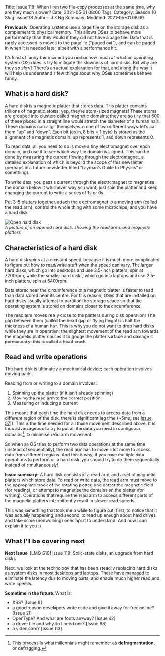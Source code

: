 Title: Issue 118: When I run two file-copy processes at the same time, why are they much slower?
Date: 2021-05-01 08:00
Tags: 
Category: Season 10
Slug: issue118
Author: J S Ng
Summary: 
Modified: 2021-05-01 08:00

[**Previously:**](https://buttondown.email/laymansguide/archive/) Operating systems use a page file on the storage disk as a complement to physical memory. This allows OSes to behave more performantly than they would if they did not have a page file. Data that is rarely accessed is moved to the pagefile (“paged out”), and can be paged in when it is needed later, albeit with a performance hit.

It’s kind of funny the moment you realise how much of what an operating system (OS) does is try to mitigate the slowness of hard disks. But why are they so *slow*? There’s an actual explanation for that, and along the way it will help us understand a few things about why OSes sometimes behave funny.

## What is a hard disk?

A hard disk is a magnetic platter that stores data. This platter contains trillions of magnetic atoms; yep, they’re atom-sized magnets! These atoms are grouped into clusters called magnetic domains; they are so tiny that 500 of these placed in a straight line would stretch the diameter of a human hair! These domains can align themselves in one of two different ways: let’s call them “up” and “down”. Each bit (as in, 8 bits = 1 byte) is stored as the alignment of a magnetic domain: up represents 1, and down represents 0.

To read data, all you need to do is move a tiny electromagnet over each domain, and use it to see which way the domain is aligned. This can be done by measuring the current flowing through the electromagnet, a detailed explanation of which is beyond the scope of this newsletter (perhaps in a future newsletter titled “Layman’s Guide to Physics” or something).

To write data, you pass a current through the electromagnet to magnetise the domain below it whichever way you want; just spin the platter and keep changing the current to write a series of 1s or 0s.

Put 3-5 platters together, attach the electromagnet to a moving arm (called the read arm), control the whole thing with some microchips, and you have a hard disk.

![Open hard disk]({attach}/season10/issue118/issue118_01.gif)  
*A picture of an opened hard disk, showing the read arms and magnetic platters*    

## Characteristics of a hard disk

A hard disk spins at a constant speed, because it is much more complicated to figure out how to read/write stuff when the speed can vary. The larger hard disks, which go into desktops and use 3.5-inch platters, spin at 7200rpm, while the smaller hard disks, which go into laptops and use 2.5-inch platters, spin at 5400rpm.

Data stored near the circumference of a magnetic platter is faster to read than data stored near its centre. For this reason, OSes that are installed on hard disks usually attempt to partition the storage space so that the operating system is stored on domains closer to the circumference.

The read arm moves really close to the platters during disk operation! The gap between them (called the head gap or flying height) is half the thickness of a human hair. This is why you do not want to drop hard disks while they are in operation; the slightest movement of the read arm towards the magnetic platter causes it to gouge the platter surface and damage it permanently: this is called a head crash.

## Read and write operations

The hard disk is ultimately a mechanical device; each operation involves moving parts.

Reading from or writing to a domain involves:

1. Spinning up the platter (if it isn’t already spinning)
2. Moving the read arm to the correct position
3. Measuring or inducing a current

This means that each time the hard disk needs to access data from a different region of the disk, there is significant lag time (~5ms; see [Issue 57]({filename}/season05/issue057/issue057.md))). This is the time needed for all those movement described above. It is thus advantageous to try to put all the data you need in contiguous domains[^1], to minimise read arm movement.

[^1]: This process is what millennials might remember as **defragmentation**, or defragging.

So when an OS tries to perform two data operations at the same time (instead of sequentially), the read arm has to move a lot more to access data from different regions. And this is why, if you have multiple data operations to perform on a hard disk, you should try to do them sequentially instead of simultaneously!

**Issue summary:** A hard disk consists of a read arm, and a set of magnetic platters which store data. To read or write data, the read arm must move to the appropriate track of the rotating platter, and detect the magnetic field (for reading), or attempt to magnetise the domains on the platter (for writing). Operations that require the read arm to access different parts of the magnetic platters intermittently result in slower read speeds.

This was something that took me a while to figure out; first, to notice that it was actually happening, and second, to read up enough about hard drives and take some (nonworking) ones apart to understand. And now I can explain it to you :)

## What I’ll be covering next

**Next issue:** [LMG S10] Issue 119: Solid-state disks, an upgrade from hard disks

Next, we look at the technology that has been steadily replacing hard disks as system disks in most desktops and laptops. These have managed to eliminate the latency due to moving parts, and enable much higher read and write speeds.

**Sometime in the future:** What is:

- XSS? [Issue 8]
- a good reason developers write code and give it away for free online? [Issue 21]
- OpenType? And what are fonts anyway? [Issue 42]
- a driver file and why do I need one? [Issue 98]
- a video card? [Issue 113]
